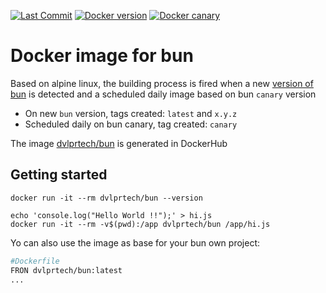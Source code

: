 [![Last Commit](https://img.shields.io/github/last-commit/rsc1975/bun-docker?logo=github)](https://github.com/rsc1975/bun-docker/commits/main)
[![Docker version](https://img.shields.io/docker/v/dvlprtech/bun?sort=semver&logo=docker)](https://hub.docker.com/r/dvlprtech/bun)
[![Docker canary](https://img.shields.io/docker/image-size/dvlprtech/bun?logo=docker&sort=semver)](https://hub.docker.com/r/dvlprtech/bun)



# Docker image for bun

Based on alpine linux, the building process is fired when a new [version of bun](https://github.com/oven-sh/bun/releases) is detected and a scheduled daily image based on bun `canary` version

* On new `bun` version, tags created: `latest` and `x.y.z`
* Scheduled daily on bun canary, tag created: `canary`

The image [dvlprtech/bun](https://hub.docker.com/r/dvlprtech/bun) is generated in DockerHub 



## Getting started

```
docker run -it --rm dvlprtech/bun --version
```

```
echo 'console.log("Hello World !!");' > hi.js
docker run -it --rm -v$(pwd):/app dvlprtech/bun /app/hi.js
```

Yo can also use the image as base for your bun own project:

```dockerfile
#Dockerfile
FRON dvlprtech/bun:latest
...
```
